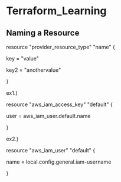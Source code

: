 # Terraform_Learning


Naming a Resource
------------------------

resource "provider_resource_type" "name" {
  
  key = "value"
  
  key2 = "anothervalue"

}

ex1.)

resource "aws_iam_access_key" "default" {
  
  user = aws_iam_user.default.name

}



ex2.)

resource "aws_iam_user" "default" {
 
 name = local.config.general.iam-username

}
